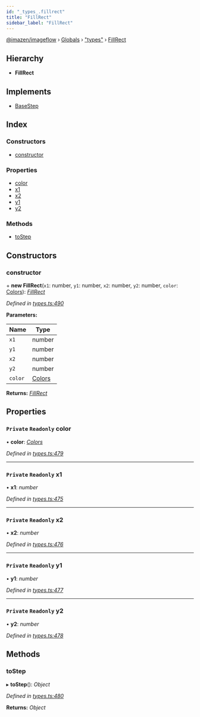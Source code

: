 ```yaml
---
id: "_types_.fillrect"
title: "FillRect"
sidebar_label: "FillRect"
---
```


[@imazen/imageflow](../index.md) › [Globals](../globals.md) › ["types"](../modules/_types_.md) › [FillRect](_types_.fillrect.md)

## Hierarchy

* **FillRect**

## Implements

* [BaseStep](_types_.basestep.md)

## Index

### Constructors

* [constructor](_types_.fillrect.md#constructor)

### Properties

* [color](_types_.fillrect.md#private-readonly-color)
* [x1](_types_.fillrect.md#private-readonly-x1)
* [x2](_types_.fillrect.md#private-readonly-x2)
* [y1](_types_.fillrect.md#private-readonly-y1)
* [y2](_types_.fillrect.md#private-readonly-y2)

### Methods

* [toStep](_types_.fillrect.md#tostep)

## Constructors

###  constructor

\+ **new FillRect**(`x1`: number, `y1`: number, `x2`: number, `y2`: number, `color`: [Colors](_types_.colors.md)): *[FillRect](_types_.fillrect.md)*

*Defined in [types.ts:490](https://github.com/imazen/imageflow-node/blob/8d7450b/lib/types.ts#L490)*

**Parameters:**

Name | Type |
------ | ------ |
`x1` | number |
`y1` | number |
`x2` | number |
`y2` | number |
`color` | [Colors](_types_.colors.md) |

**Returns:** *[FillRect](_types_.fillrect.md)*

## Properties

### `Private` `Readonly` color

• **color**: *[Colors](_types_.colors.md)*

*Defined in [types.ts:479](https://github.com/imazen/imageflow-node/blob/8d7450b/lib/types.ts#L479)*

___

### `Private` `Readonly` x1

• **x1**: *number*

*Defined in [types.ts:475](https://github.com/imazen/imageflow-node/blob/8d7450b/lib/types.ts#L475)*

___

### `Private` `Readonly` x2

• **x2**: *number*

*Defined in [types.ts:476](https://github.com/imazen/imageflow-node/blob/8d7450b/lib/types.ts#L476)*

___

### `Private` `Readonly` y1

• **y1**: *number*

*Defined in [types.ts:477](https://github.com/imazen/imageflow-node/blob/8d7450b/lib/types.ts#L477)*

___

### `Private` `Readonly` y2

• **y2**: *number*

*Defined in [types.ts:478](https://github.com/imazen/imageflow-node/blob/8d7450b/lib/types.ts#L478)*

## Methods

###  toStep

▸ **toStep**(): *Object*

*Defined in [types.ts:480](https://github.com/imazen/imageflow-node/blob/8d7450b/lib/types.ts#L480)*

**Returns:** *Object*
